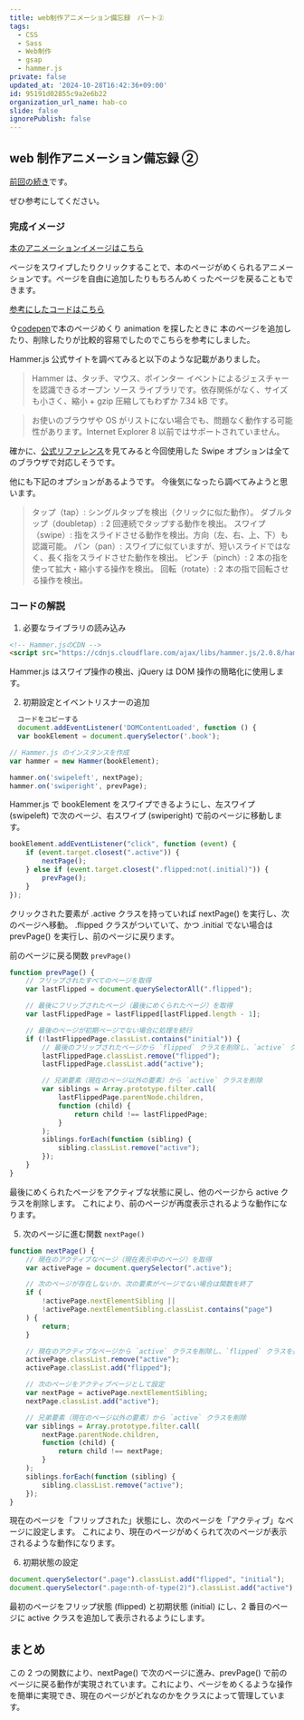 ```yaml
---
title: web制作アニメーション備忘録　パート②
tags:
  - CSS
  - Sass
  - Web制作
  - gsap
  - hammer.js
private: false
updated_at: '2024-10-28T16:42:36+09:00'
id: 95191d02855c9a2e6b22
organization_url_name: hab-co
slide: false
ignorePublish: false
---
```


## web 制作アニメーション備忘録 ②

[前回の続き](https://qiita.com/nagisa-afadfadf/items/b815e1aa864da219f334)です。

ぜひ参考にしてください。

### 完成イメージ

[本のアニメーションイメージはこちら](https://github.com/kawashima-nagisa/web-/issues/1#issue-2617471690)

ページをスワイプしたりクリックすることで、本のページがめくられるアニメーションです。ページを自由に追加したりもちろんめくったページを戻ることもできます。

[参考にしたコードはこちら](https://codepen.io/mahnunchik/full/KKzeGb)

⇧[codepen](https://codepen.io/)で本のページめくり animation を探したときに
本のページを追加したり、削除したりが比較的容易でしたのでこちらを参考にしました。

Hammer.js 公式サイトを調べてみると以下のような記載がありました。

> Hammer は、タッチ、マウス、ポインター イベントによるジェスチャーを認識できるオープン ソース ライブラリです。依存関係がなく、サイズも小さく、縮小 + gzip 圧縮してもわずか 7.34 kB です。

> お使いのブラウザや OS がリストにない場合でも、問題なく動作する可能性があります。Internet Explorer 8 以前ではサポートされていません。

確かに、[公式リファレンス](https://hammerjs.github.io/browser-support/)を見てみると今回使用した Swipe オプションは全てのブラウザで対応しそうです。

他にも下記のオプションがあるようです。
今後気になったら調べてみようと思います。

> タップ（tap）: シングルタップを検出（クリックに似た動作）。
> ダブルタップ（doubletap）: 2 回連続でタップする動作を検出。
> スワイプ（swipe）: 指をスライドさせる動作を検出。方向（左、右、上、下）も認識可能。
> パン（pan）: スワイプに似ていますが、短いスライドではなく、長く指をスライドさせた動作を検出。
> ピンチ（pinch）: 2 本の指を使って拡大・縮小する操作を検出。
> 回転（rotate）: 2 本の指で回転させる操作を検出。

### コードの解説

1. 必要なライブラリの読み込み

```html
<!-- Hammer.jsのCDN -->
<script src="https://cdnjs.cloudflare.com/ajax/libs/hammer.js/2.0.8/hammer.min.js"></script>
```

Hammer.js はスワイプ操作の検出、jQuery は DOM 操作の簡略化に使用します。

2. 初期設定とイベントリスナーの追加

```javascript
  コードをコピーする
  document.addEventListener('DOMContentLoaded', function () {
  var bookElement = document.querySelector('.book');

// Hammer.js のインスタンスを作成
var hammer = new Hammer(bookElement);

hammer.on('swipeleft', nextPage);
hammer.on('swiperight', prevPage);
```

Hammer.js で bookElement をスワイプできるようにし、左スワイプ (swipeleft) で次のページ、右スワイプ (swiperight) で前のページに移動します。

```javascript
bookElement.addEventListener("click", function (event) {
	if (event.target.closest(".active")) {
		nextPage();
	} else if (event.target.closest(".flipped:not(.initial)")) {
		prevPage();
	}
});
```

クリックされた要素が .active クラスを持っていれば nextPage() を実行し、次のページへ移動。
.flipped クラスがついていて、かつ .initial でない場合は prevPage() を実行し、前のページに戻ります。

前のページに戻る関数 `prevPage()`

```javascript
function prevPage() {
	// フリップされたすべてのページを取得
	var lastFlipped = document.querySelectorAll(".flipped");

	// 最後にフリップされたページ（最後にめくられたページ）を取得
	var lastFlippedPage = lastFlipped[lastFlipped.length - 1];

	// 最後のページが初期ページでない場合に処理を続行
	if (!lastFlippedPage.classList.contains("initial")) {
		// 最後のフリップされたページから `flipped` クラスを削除し、`active` クラスを追加（アクティブ状態に戻す）
		lastFlippedPage.classList.remove("flipped");
		lastFlippedPage.classList.add("active");

		// 兄弟要素（現在のページ以外の要素）から `active` クラスを削除
		var siblings = Array.prototype.filter.call(
			lastFlippedPage.parentNode.children,
			function (child) {
				return child !== lastFlippedPage;
			}
		);
		siblings.forEach(function (sibling) {
			sibling.classList.remove("active");
		});
	}
}
```

最後にめくられたページをアクティブな状態に戻し、他のページから active クラスを削除します。
これにより、前のページが再度表示されるような動作になります。

5. 次のページに進む関数 `nextPage()`

```javascript
function nextPage() {
	// 現在のアクティブなページ（現在表示中のページ）を取得
	var activePage = document.querySelector(".active");

	// 次のページが存在しないか、次の要素がページでない場合は関数を終了
	if (
		!activePage.nextElementSibling ||
		!activePage.nextElementSibling.classList.contains("page")
	) {
		return;
	}

	// 現在のアクティブなページから `active` クラスを削除し、`flipped` クラスを追加（めくられた状態にする）
	activePage.classList.remove("active");
	activePage.classList.add("flipped");

	// 次のページをアクティブページとして設定
	var nextPage = activePage.nextElementSibling;
	nextPage.classList.add("active");

	// 兄弟要素（現在のページ以外の要素）から `active` クラスを削除
	var siblings = Array.prototype.filter.call(
		nextPage.parentNode.children,
		function (child) {
			return child !== nextPage;
		}
	);
	siblings.forEach(function (sibling) {
		sibling.classList.remove("active");
	});
}
```

現在のページを「フリップされた」状態にし、次のページを「アクティブ」なページに設定します。
これにより、現在のページがめくられて次のページが表示されるような動作になります。

6. 初期状態の設定

```javascript
document.querySelector(".page").classList.add("flipped", "initial");
document.querySelector(".page:nth-of-type(2)").classList.add("active");
```

最初のページをフリップ状態 (flipped) と初期状態 (initial) にし、2 番目のページに active クラスを追加して表示されるようにします。

## まとめ

この 2 つの関数により、nextPage() で次のページに進み、prevPage() で前のページに戻る動作が実現されています。これにより、ページをめくるような操作を簡単に実現でき、現在のページがどれなのかをクラスによって管理しています。
